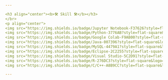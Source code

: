 ```yaml
---

<h3 align="center"><b>🛠 Skill 🛠</b></h3>
</br>
<p align="center">
<img src="https://img.shields.io/badge/Jupyter Notebook-F37626?style=flat-square&logo=Jupyter&logoColor=white"/></a> &nbsp
<img src="https://img.shields.io/badge/Python-3776AB?style=flat-square&logo=Python&logoColor=white"/></a> &nbsp
<img src="https://img.shields.io/badge/Google Colab-F9AB00?style=flat-square&logo=Google Colab&logoColor=white"/></a> &nbsp
<img src="https://img.shields.io/badge/Java-007396?style=flat-square&logo=Java&logoColor=white"/></a> &nbsp
<img src="https://img.shields.io/badge/MySQL-4479A1?style=flat-square&logo=MySQL&logoColor=white"/></a> &nbsp
<img src="https://img.shields.io/badge/Eclipse-2C2255?style=flat-square&logo=Eclipse IDE&logoColor=white"/></a> &nbsp
<img src="https://img.shields.io/badge/Visual Studio-5C2D91?style=flat-square&logo=Visual Studio&logoColor=white"/></a> &nbsp
<img src="https://img.shields.io/badge/R-276DC3?style=flat-square&logo=RStudio%20AWS&logoColor=white"/></a> &nbsp
<img src="https://img.shields.io/badge/C/C++-A8B9CC?style=flat-square&logo=C&logoColor=white"/></a> &nbsp  </p>

---
```


